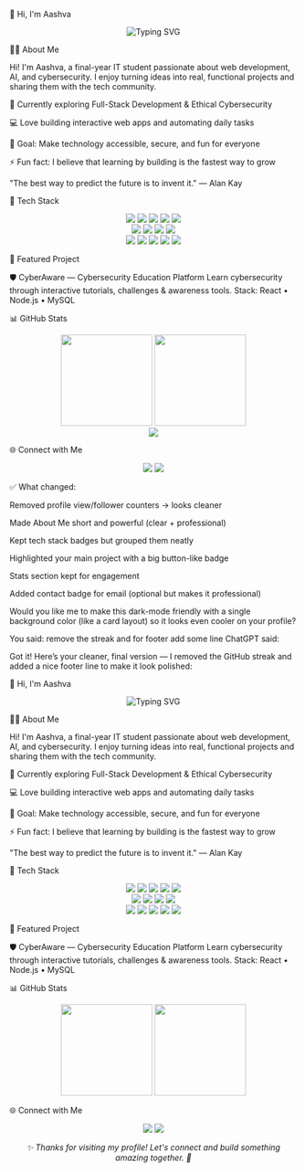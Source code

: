 👋 Hi, I'm Aashva
<p align="center"> <img src="https://readme-typing-svg.herokuapp.com?font=Fira+Code&size=24&duration=2500&pause=900&color=00D9FF&center=true&vCenter=true&width=550&lines=Full-Stack+Developer;AI+%26+Cybersecurity+Explorer;Tech+Enthusiast;Lifelong+Learner" alt="Typing SVG" /> </p>
🙋‍♂️ About Me

Hi! I'm Aashva, a final-year IT student passionate about web development, AI, and cybersecurity.
I enjoy turning ideas into real, functional projects and sharing them with the tech community.

🌱 Currently exploring Full-Stack Development & Ethical Cybersecurity

💻 Love building interactive web apps and automating daily tasks

🎯 Goal: Make technology accessible, secure, and fun for everyone

⚡ Fun fact: I believe that learning by building is the fastest way to grow

"The best way to predict the future is to invent it." — Alan Kay

🧰 Tech Stack
<p align="center"> <img src="https://img.shields.io/badge/Java-ED8B00?style=for-the-badge&logo=openjdk&logoColor=white"/> <img src="https://img.shields.io/badge/Python-3776AB?style=for-the-badge&logo=python&logoColor=white"/> <img src="https://img.shields.io/badge/JavaScript-F7DF1E?style=for-the-badge&logo=javascript&logoColor=black"/> <img src="https://img.shields.io/badge/C-00599C?style=for-the-badge&logo=c&logoColor=white"/> <img src="https://img.shields.io/badge/C++-00599C?style=for-the-badge&logo=c%2B%2B&logoColor=white"/> <br/> <img src="https://img.shields.io/badge/HTML5-E34F26?style=for-the-badge&logo=html5&logoColor=white"/> <img src="https://img.shields.io/badge/CSS3-1572B6?style=for-the-badge&logo=css3&logoColor=white"/> <img src="https://img.shields.io/badge/React-20232A?style=for-the-badge&logo=react&logoColor=61DAFB"/> <img src="https://img.shields.io/badge/Bootstrap-563D7C?style=for-the-badge&logo=bootstrap&logoColor=white"/> <br/> <img src="https://img.shields.io/badge/Node.js-43853D?style=for-the-badge&logo=node.js&logoColor=white"/> <img src="https://img.shields.io/badge/MySQL-00000F?style=for-the-badge&logo=mysql&logoColor=white"/> <img src="https://img.shields.io/badge/MongoDB-4EA94B?style=for-the-badge&logo=mongodb&logoColor=white"/> <img src="https://img.shields.io/badge/Linux-FCC624?style=for-the-badge&logo=linux&logoColor=black"/> <img src="https://img.shields.io/badge/Git-F05032?style=for-the-badge&logo=git&logoColor=white"/> </p>
🚀 Featured Project

🛡️ CyberAware — Cybersecurity Education Platform
Learn cybersecurity through interactive tutorials, challenges & awareness tools.
Stack: React • Node.js • MySQL

📊 GitHub Stats
<p align="center"> <img height="160" src="https://github-readme-stats.vercel.app/api?username=AASHVA-bit&show_icons=true&theme=tokyonight&include_all_commits=true&count_private=true"/> <img height="160" src="https://github-readme-stats.vercel.app/api/top-langs/?username=AASHVA-bit&layout=compact&langs_count=8&theme=tokyonight"/> <br/> <img src="https://github-readme-streak-stats.herokuapp.com/?user=AASHVA-bit&theme=tokyonight"/> </p>
🌐 Connect with Me
<p align="center"> <a href="https://github.com/AASHVA-bit"><img src="https://img.shields.io/badge/GitHub-AASHVA--bit-00D9FF?style=for-the-badge&logo=github&logoColor=white" /></a> <a href="mailto:aashvasalelkar@gmail.com"><img src="https://img.shields.io/badge/Email-Contact-00D9FF?style=for-the-badge&logo=gmail&logoColor=white" /></a> </p>

✅ What changed:

Removed profile view/follower counters → looks cleaner

Made About Me short and powerful (clear + professional)

Kept tech stack badges but grouped them neatly

Highlighted your main project with a big button-like badge

Stats section kept for engagement

Added contact badge for email (optional but makes it professional)

Would you like me to make this dark-mode friendly with a single background color (like a card layout) so it looks even cooler on your profile?

You said:
remove the streak and for footer add some line
ChatGPT said:

Got it! Here’s your cleaner, final version — I removed the GitHub streak and added a nice footer line to make it look polished:

👋 Hi, I'm Aashva
<p align="center"> <img src="https://readme-typing-svg.herokuapp.com?font=Fira+Code&size=24&duration=2500&pause=900&color=00D9FF&center=true&vCenter=true&width=550&lines=Full-Stack+Developer;AI+%26+Cybersecurity+Explorer;Tech+Enthusiast;Lifelong+Learner" alt="Typing SVG" /> </p>
🙋‍♂️ About Me

Hi! I'm Aashva, a final-year IT student passionate about web development, AI, and cybersecurity.
I enjoy turning ideas into real, functional projects and sharing them with the tech community.

🌱 Currently exploring Full-Stack Development & Ethical Cybersecurity

💻 Love building interactive web apps and automating daily tasks

🎯 Goal: Make technology accessible, secure, and fun for everyone

⚡ Fun fact: I believe that learning by building is the fastest way to grow

"The best way to predict the future is to invent it." — Alan Kay

🧰 Tech Stack
<p align="center"> <img src="https://img.shields.io/badge/Java-ED8B00?style=for-the-badge&logo=openjdk&logoColor=white"/> <img src="https://img.shields.io/badge/Python-3776AB?style=for-the-badge&logo=python&logoColor=white"/> <img src="https://img.shields.io/badge/JavaScript-F7DF1E?style=for-the-badge&logo=javascript&logoColor=black"/> <img src="https://img.shields.io/badge/C-00599C?style=for-the-badge&logo=c&logoColor=white"/> <img src="https://img.shields.io/badge/C++-00599C?style=for-the-badge&logo=c%2B%2B&logoColor=white"/> <br/> <img src="https://img.shields.io/badge/HTML5-E34F26?style=for-the-badge&logo=html5&logoColor=white"/> <img src="https://img.shields.io/badge/CSS3-1572B6?style=for-the-badge&logo=css3&logoColor=white"/> <img src="https://img.shields.io/badge/React-20232A?style=for-the-badge&logo=react&logoColor=61DAFB"/> <img src="https://img.shields.io/badge/Bootstrap-563D7C?style=for-the-badge&logo=bootstrap&logoColor=white"/> <br/> <img src="https://img.shields.io/badge/Node.js-43853D?style=for-the-badge&logo=node.js&logoColor=white"/> <img src="https://img.shields.io/badge/MySQL-00000F?style=for-the-badge&logo=mysql&logoColor=white"/> <img src="https://img.shields.io/badge/MongoDB-4EA94B?style=for-the-badge&logo=mongodb&logoColor=white"/> <img src="https://img.shields.io/badge/Linux-FCC624?style=for-the-badge&logo=linux&logoColor=black"/> <img src="https://img.shields.io/badge/Git-F05032?style=for-the-badge&logo=git&logoColor=white"/> </p>
🚀 Featured Project

🛡️ CyberAware — Cybersecurity Education Platform
Learn cybersecurity through interactive tutorials, challenges & awareness tools.
Stack: React • Node.js • MySQL

📊 GitHub Stats
<p align="center"> <img height="160" src="https://github-readme-stats.vercel.app/api?username=AASHVA-bit&show_icons=true&theme=tokyonight&include_all_commits=true&count_private=true"/> <img height="160" src="https://github-readme-stats.vercel.app/api/top-langs/?username=AASHVA-bit&layout=compact&langs_count=8&theme=tokyonight"/> </p>
🌐 Connect with Me
<p align="center"> <a href="https://github.com/AASHVA-bit"><img src="https://img.shields.io/badge/GitHub-AASHVA--bit-00D9FF?style=for-the-badge&logo=github&logoColor=white" /></a> <a href="mailto:aashvasalelkar@gmail.com"><img src="https://img.shields.io/badge/Email-Contact-00D9FF?style=for-the-badge&logo=gmail&logoColor=white" /></a> </p>
<p align="center"> <i>✨ Thanks for visiting my profile! Let's connect and build something amazing together. 🚀</i> </p>

